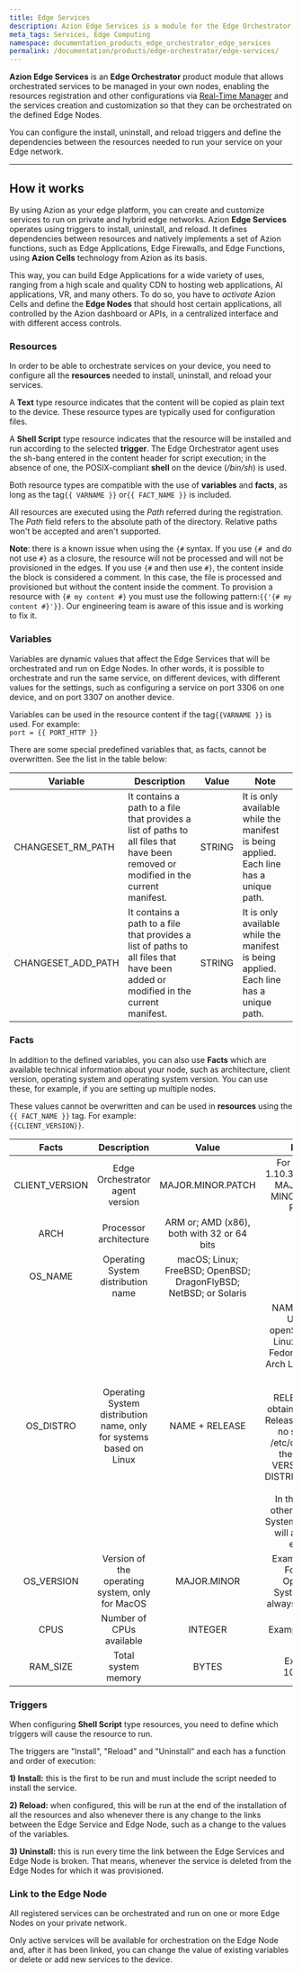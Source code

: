 ```yaml
---
title: Edge Services
description: Azion Edge Services is a module for the Edge Orchestrator product that allows orchestrated services to be managed within your own edge infrastructure.
meta_tags: Services, Edge Computing
namespace: documentation_products_edge_orchestrator_edge_services
permalink: /documentation/products/edge-orchestrator/edge-services/
---
```


**Azion Edge Services** is an **Edge Orchestrator** product module that allows orchestrated services to be managed in your own nodes, enabling the resources registration and other configurations via [Real-Time Manager](https://manager.azion.com/) and the services creation and customization so that they can be orchestrated on the defined Edge Nodes.

You can configure the  install, uninstall, and reload triggers and define the dependencies between the resources needed to run your service on your Edge network.

---

## How it works

By using Azion as your edge platform, you can create and customize services to run on private and hybrid edge networks. Azion **Edge Services** operates using triggers to install, uninstall, and reload. It defines dependencies between resources and natively implements a set of Azion functions, such as Edge Applications, Edge Firewalls, and Edge Functions, using **Azion Cells** technology from Azion as its basis.

This way, you can build Edge Applications for a wide variety of uses, ranging from a high scale and quality CDN to hosting web applications, AI applications, VR, and many others. To do so, you have to *activate* Azion Cells and define the **Edge Nodes** that should host certain applications, all controlled by the Azion dashboard or APIs, in a centralized interface and with different access controls.

### Resources

In order to be able to orchestrate services on your device, you need to configure all the **resources** needed to install, uninstall, and reload your services.

A **Text** type resource indicates that the content will be copied as plain text to the device. These resource types are typically used for configuration files.

A **Shell Script** type resource indicates that the resource will be installed and run according to the selected **trigger**. The Edge Orchestrator agent uses the sh-bang entered in the content header for script execution; in the absence of one, the POSIX-compliant **shell** on the device (*/bin/sh*) is used.

Both resource types are compatible with the use of **variables** and **facts**, as long as the tag`{{ VARNAME }}` or`{{ FACT_NAME }}` is included.

All resources are executed using the *Path* referred during the registration. The *Path* field refers to the absolute path of the directory. Relative paths won't be accepted and aren't supported.

**Note**: there is a known issue when using the `{#` syntax. If you use `{# `and do not use `#}` as a closure, the resource will not be processed and will not be provisioned in the edges. If you use `{#` and then use `#}`, the content inside the block is considered a comment. In this case, the file is processed and provisioned but without the content inside the comment. To provision a resource with `{# my content #}` you must use the following pattern:`{{'{# my content #}'}}`. Our engineering team is aware of this issue and is working to fix it.

### Variables

Variables are dynamic values that affect the Edge Services that will be orchestrated and run on Edge Nodes. In other words, it is possible to orchestrate and run the same service, on different devices, with different values for the settings, such as configuring a service on port 3306 on one device, and on port 3307 on another device.

Variables can be used in the resource content if the tag`{{VARNAME }}` is used. For example: <br />`port = {{ PORT_HTTP }}`

There are some special predefined variables that, as facts, cannot be overwritten. See the list in the table below:

| Variable | Description | Value | Note |
| --- | --- | --- | --- |
| CHANGESET_RM_PATH | It contains a path to a file that provides a list of paths to all files that have been removed or modified in the current manifest. | STRING | It is only available while the manifest is being applied. Each line has a unique path. |
| CHANGESET_ADD_PATH | It contains a path to a file that provides a list of paths to all files that have been added or modified in the current manifest. | STRING | It is only available while the manifest is being applied. Each line has a unique path. |

### Facts

In addition to the defined variables, you can also use **Facts** which are available technical information about your node, such as architecture, client version, operating system and operating system version. You can use these, for example, if you are setting up multiple nodes.

These values cannot be overwritten and can be used in **resources** using the `{{ FACT_NAME }}` tag. For example:<br /> `{{CLIENT_VERSION}}`.

| Facts | Description | Value | Notes |
| :---: | :---: | :---: | :---: |
| CLIENT_VERSION | Edge Orchestrator agent version | MAJOR.MINOR.PATCH | For example: 1.10.3, where 1 is MAJOR, 10 is MINOR and 3 is PATCH |
| ARCH | Processor architecture | ARM or; AMD (x86), both with 32 or 64 bits |  |
| OS_NAME | Operating System distribution name | macOS; Linux; FreeBSD; OpenBSD; DragonFlyBSD; NetBSD; or Solaris |  |
| OS_DISTRO | Operating System distribution name, only for systems based on Linux | NAME + RELEASE | NAME: Debian; Ubuntu; openSUSE; Mint Linux; Gentoo; Fedora; CentOS; Arch Linux or; Kali Linux <br /> <br /> RELEASE: first obtaining via LSB Release, if there is no search in /etc/os-release the value of VERSION_ID or DISTRIB_RELEASE <br /> <br /> In the case of other Operating Systems the value will always be empty. |
| OS_VERSION | Version of the operating system, only for MacOS | MAJOR.MINOR | Example: 10.5. For other Operating Systems it will always be empty. |
| CPUS | Number of CPUs available | INTEGER | Example: 1, 2, 4. |
| RAM_SIZE | Total system memory | BYTES | Example: 1048576 |

### Triggers

When configuring **Shell Script** type resources, you need to define which triggers will cause the resource to run.

The triggers are "Install", "Reload" and "Uninstall” and each has a function and order of execution:

**1) Install:** this is the first to be run and must include the script needed to install the service.

**2) Reload:** when configured, this will be run at the end of the installation of all the resources and also whenever there is any change to the links between the Edge Service and Edge Node, such as a change to the values of the variables.

**3) Uninstall:** this is run every time the link between the Edge Services and Edge Node is broken. That means, whenever the service is deleted from the Edge Nodes for which it was provisioned.

### Link to the Edge Node

All registered services can be orchestrated and run on one or more Edge Nodes on your private network.

Only active services will be available for orchestration on the Edge Node and, after it has been linked, you can change the value of existing variables or delete or add new services to the device.


